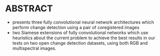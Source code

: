 # ABSTRACT
- presents three fully convolutional neural network architectures which perform change detection using a pair of coregistered images
-   two Siamese extensions of fully convolutional networks which use heuristics about the current problem to achieve the best results in our tests on two open change detection datasets, using both RGB and multispectral images.